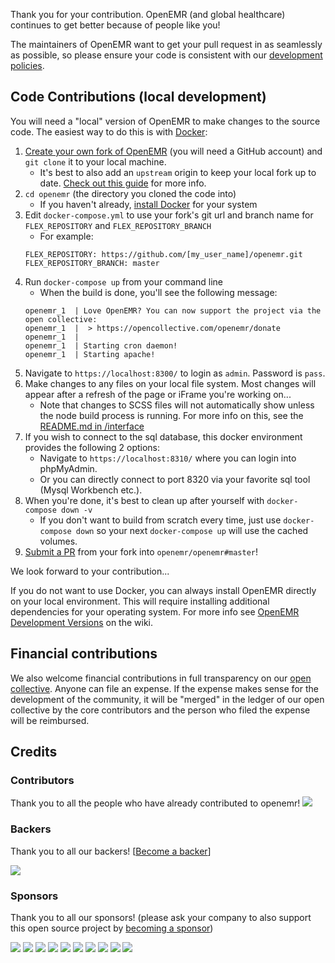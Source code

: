 Thank you for your contribution. OpenEMR (and global healthcare) continues to get better because of people like you!

The maintainers of OpenEMR want to get your pull request in as seamlessly as possible, so please ensure your code is consistent with our [development policies](https://open-emr.org/wiki/index.php/Development_Policies).

## Code Contributions (local development)
You will need a "local" version of OpenEMR to make changes to the source code. The easiest way to do this is with [Docker](https://hub.docker.com/r/openemr/openemr/):

1. [Create your own fork of OpenEMR](https://github.com/openemr/openemr/fork) (you will need a GitHub account) and `git clone` it to your local machine.
    - It's best to also add an `upstream` origin to keep your local fork up to date. [Check out this guide](https://oneemptymind.wordpress.com/2018/07/11/keeping-a-fork-up-to-date/) for more info.
2. `cd openemr` (the directory you cloned the code into)
    - If you haven't already, [install Docker](https://docs.docker.com/install/) for your system
3. Edit `docker-compose.yml` to use your fork's git url and branch name for `FLEX_REPOSITORY` and `FLEX_REPOSITORY_BRANCH`
    - For example:
    ```
    FLEX_REPOSITORY: https://github.com/[my_user_name]/openemr.git
    FLEX_REPOSITORY_BRANCH: master
    ```
4. Run `docker-compose up` from your command line
    - When the build is done, you'll see the following message:
    ```
    openemr_1  | Love OpenEMR? You can now support the project via the open collective:
    openemr_1  |  > https://opencollective.com/openemr/donate
    openemr_1  |
    openemr_1  | Starting cron daemon!
    openemr_1  | Starting apache!
    ```
5. Navigate to `https://localhost:8300/` to login as `admin`. Password is `pass`.
6. Make changes to any files on your local file system. Most changes will appear after a refresh of the page or iFrame you're working on...
    - Note that changes to SCSS files will not automatically show unless the node build process is running. For more info on this, see the [README.md in /interface](interface/README.md)
7. If you wish to connect to the sql database, this docker environment provides the following 2 options:
    - Navigate to `https://localhost:8310/` where you can login into phpMyAdmin.
    - Or you can directly connect to port 8320 via your favorite sql tool (Mysql Workbench etc.).
8. When you're done, it's best to clean up after yourself with `docker-compose down -v`
    - If you don't want to build from scratch every time, just use `docker-compose down` so your next `docker-compose up` will use the cached volumes.
9. [Submit a PR](https://github.com/openemr/openemr/compare) from your fork into `openemr/openemr#master`!

We look forward to your contribution...

If you do not want to use Docker, you can always install OpenEMR directly on your local environment. This will require installing additional dependencies for your operating system. For more info see [OpenEMR Development Versions](https://open-emr.org/wiki/index.php/OpenEMR_Installation_Guides#OpenEMR_Development_Versions) on the wiki.

## Financial contributions

We also welcome financial contributions in full transparency on our [open collective](https://opencollective.com/openemr).
Anyone can file an expense. If the expense makes sense for the development of the community, it will be "merged" in the ledger of our open collective by the core contributors and the person who filed the expense will be reimbursed.


## Credits


### Contributors

Thank you to all the people who have already contributed to openemr!
<a href="graphs/contributors"><img src="https://opencollective.com/openemr/contributors.svg?width=890" /></a>


### Backers

Thank you to all our backers! [[Become a backer](https://opencollective.com/openemr#backer)]

<a href="https://opencollective.com/openemr#backers" target="_blank"><img src="https://opencollective.com/openemr/backers.svg?width=890"></a>


### Sponsors

Thank you to all our sponsors! (please ask your company to also support this open source project by [becoming a sponsor](https://opencollective.com/openemr#sponsor))

<a href="https://opencollective.com/openemr/sponsor/0/website" target="_blank"><img src="https://opencollective.com/openemr/sponsor/0/avatar.svg"></a>
<a href="https://opencollective.com/openemr/sponsor/1/website" target="_blank"><img src="https://opencollective.com/openemr/sponsor/1/avatar.svg"></a>
<a href="https://opencollective.com/openemr/sponsor/2/website" target="_blank"><img src="https://opencollective.com/openemr/sponsor/2/avatar.svg"></a>
<a href="https://opencollective.com/openemr/sponsor/3/website" target="_blank"><img src="https://opencollective.com/openemr/sponsor/3/avatar.svg"></a>
<a href="https://opencollective.com/openemr/sponsor/4/website" target="_blank"><img src="https://opencollective.com/openemr/sponsor/4/avatar.svg"></a>
<a href="https://opencollective.com/openemr/sponsor/5/website" target="_blank"><img src="https://opencollective.com/openemr/sponsor/5/avatar.svg"></a>
<a href="https://opencollective.com/openemr/sponsor/6/website" target="_blank"><img src="https://opencollective.com/openemr/sponsor/6/avatar.svg"></a>
<a href="https://opencollective.com/openemr/sponsor/7/website" target="_blank"><img src="https://opencollective.com/openemr/sponsor/7/avatar.svg"></a>
<a href="https://opencollective.com/openemr/sponsor/8/website" target="_blank"><img src="https://opencollective.com/openemr/sponsor/8/avatar.svg"></a>
<a href="https://opencollective.com/openemr/sponsor/9/website" target="_blank"><img src="https://opencollective.com/openemr/sponsor/9/avatar.svg"></a>
